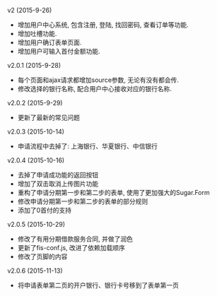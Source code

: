 
v2 (2015-9-26)
- 增加用户中心系统, 包含注册, 登陆, 找回密码, 查看订单等功能.
- 增加吐槽功能.
- 增加用户确订表单页面.
- 增加用户可输入首付金额功能.


v2.0.1 (2015-9-28)
- 每个页面和ajax请求都增加source参数, 无论有没有都会传.
- 修改选择的银行名称, 配合用户中心接收对应的银行名称.


v2.0.2 (2015-9-29)
- 更新了最新的常见问题

v2.0.3 (2015-10-14)
- 申请流程中去掉了: 上海银行、华夏银行、中信银行

v2.0.4 (2015-10-16)
- 去掉了申请成功能的返回按钮
- 增加了双击取消上传图片功能
- 重构了申请分期第一步和第二步的表单, 使用了更加强大的Sugar.Form
- 修改申请分期第一步和第二步的表单的部分规则
- 添加了0首付的支持

v2.0.5 (2015-10-29)
- 修改了有用分期借款服务合同, 并做了润色
- 更新了fis-conf.js, 改进了依赖加载顺序
- 修改了页脚的内容


v2.0.6 (2015-11-13)
- 将申请表单第二页的开户银行、银行卡号移到了表单第一页
